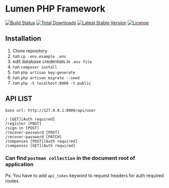 # Lumen PHP Framework

[![Build Status](https://travis-ci.org/laravel/lumen-framework.svg)](https://travis-ci.org/laravel/lumen-framework)
[![Total Downloads](https://img.shields.io/packagist/dt/laravel/lumen-framework)](https://packagist.org/packages/laravel/lumen-framework)
[![Latest Stable Version](https://img.shields.io/packagist/v/laravel/lumen-framework)](https://packagist.org/packages/laravel/lumen-framework)
[![License](https://img.shields.io/packagist/l/laravel/lumen)](https://packagist.org/packages/laravel/lumen-framework)


## Installation

1. Clone repository
2. run ``cp .env.example .env``
3. edit database credentials in ``.env file``
2. run ``composer install``
3. run ``php artisan key:generate``
3. run ``php artisan migrate --seed``
3. run ``php -S localhost:8000 -t public``

## API LIST
``base url: http://127.0.0.1:8000/api/user``

```
/ [GET][Auth required] 
/register [POST]
/sign-in [POST]
/recover-password [POST]
/recover-password [PATCH]
/companies [POST][Auth required] 
/companies [GET][Auth required] 
```
### Can find ``postman collection`` in the document root of application
Ps: You have to add ``api_token`` keyword to request headers for auth required routes.
